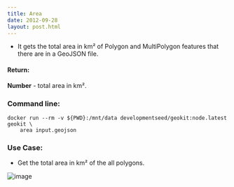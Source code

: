 ```yaml
---
title: Area
date: 2012-09-28
layout: post.html
---
```


- It gets the total area in km² of Polygon and MultiPolygon features that there are in a GeoJSON file.

#### Return:

**Number** - total area in km².

### Command line:

```
docker run --rm -v ${PWD}:/mnt/data developmentseed/geokit:node.latest geokit \
    area input.geojson
```

### Use Case:

- Get the total area in km² of the all polygons.

![image](https://user-images.githubusercontent.com/19536044/46107317-a57a8b80-c1a0-11e8-8e5a-0509ec7ad8ed.png)